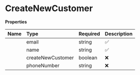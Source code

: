 # CreateNewCustomer



**Properties**

| Name | Type | Required | Description |
| :-------- | :----------| :----------| :----------|
    | email | string | ✅ |  |
    | name | string | ✅ |  |
    | createNewCustomer | boolean | ❌ | When true, the most recently created customer object with the given email is used if exists. False by default |
    | phoneNumber | string | ❌ |  |




<!-- This file was generated by liblab | https://liblab.com/ -->